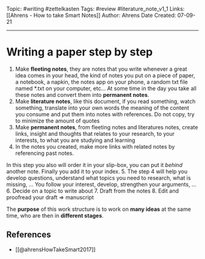 Topic: #writing #zettelkasten
Tags: #review #literature_note_v1_1
Links: [[Ahrens - How to take Smart Notes]]
Author: Ahrens
Date Created: 07-09-21

---
# Writing a paper step by step

1. Make **fleeting notes**, they are notes that you write whenever a great idea comes in your head, the kind of notes you put on a piece of paper, a notebook, a napkin, the notes app on your phone, a random txt file named *.txt on your computer, etc...
   At some time in the day you take all these notes and convert them into **permanent notes**.
2. Make **literature notes**, like this document, if you read something, watch something, translate into your own words the meaning of the content you consume and put them into notes with references. Do not copy, try to minimize the amount of quotes
3. Make **permanent notes**, from fleeting notes and literatures notes, create links, insight and thoughts that relates to your research, to your interests, to what you are studying and learning
4. In the notes you created, make more links with related notes by referencing past notes.

In this step you also will order it in your slip-box, you can put it _behind_ another note.
Finally you add it to your index.
5. The step 4 will help you develop questions, understand what topics you need to research, what is missing, ...
You follow your interest, develop, strengthen your arguments, ...
6. Decide on a topic to write about
7. Draft from the notes
8. Edit and proofread your draft => manuscript

The **purpose** of this work structure is to work on **many ideas** at the same time, who are then in **different stages**.

## References

- [[@ahrensHowTakeSmart2017]]

